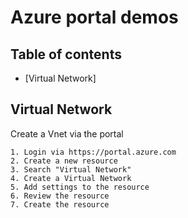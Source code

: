 # Azure portal demos

## Table of contents
* [Virtual Network]

## Virtual Network
Create a Vnet via the portal

```
1. Login via https://portal.azure.com
2. Create a new resource
3. Search "Virtual Network"
4. Create a Virtual Network 
5. Add settings to the resource 
6. Review the resource
7. Create the resource
```

